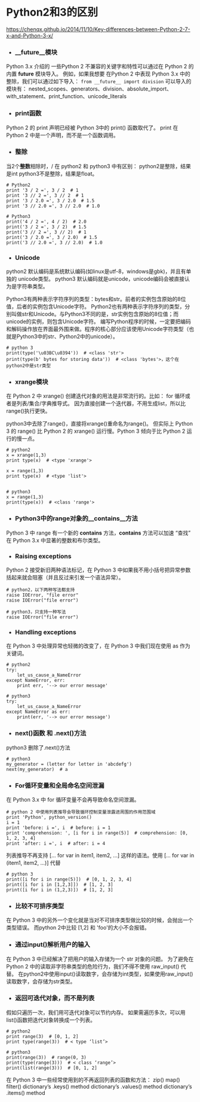 # Python2和3的区别
https://chenqx.github.io/2014/11/10/Key-differences-between-Python-2-7-x-and-Python-3-x/

* ### __future__模块
Python 3.x 介绍的 一些Python 2 不兼容的关键字和特性可以通过在 Python 2 的内置 __future__ 模块导入。
例如，如果我想要 在Python 2 中表现 Python 3.x 中的整除，我们可以通过如下导入：
`from __future__ import division`
可以导入的模块有：
nested_scopes、generators、division、absolute_import、with_statement、print_function、unicode_literals

* ### print函数
Python 2 的 print 声明已经被 Python 3中的 print() 函数取代了。
print 在 Python 2 中是一个声明，而不是一个函数调用。

* ### 整除
当2个**整数**相除时，/ 在 python2 和 python3 中有区别： 
python2是整除，结果是int
python3不是整除，结果是float。

```
# Python2
print '3 / 2 =', 3 / 2  # 1
print '3 // 2 =', 3 // 2  # 1
print '3 / 2.0 =', 3 / 2.0  # 1.5
print '3 // 2.0 =', 3 // 2.0  # 1.0

# Python3
print('4 / 2 =', 4 / 2)  # 2.0
print('3 / 2 =', 3 / 2)  # 1.5
print('3 // 2 =', 3 // 2)  # 1
print('3 / 2.0 =', 3 / 2.0)  # 1.5
print('3 // 2.0 =', 3 // 2.0)  # 1.0
```

* ### Unicode

python2 默认编码是系统默认编码(如linux是utf-8，windows是gbk)，并且有单独的 unicode类型。
python3 默认编码就是unicode，unicode编码会被直接认为是字符串类型。

Python3有两种表示字符序列的类型：bytes和str。前者的实例包含原始的8位值，后者的实例包含Unicode字符。
Python2也有两种表示字符序列的类型，分别叫做str和Unicode。与Python3不同的是，str实例包含原始的8位值；而unicode的实例，则包含Unicode字符。
编写Python程序的时候，一定要把编码和解码操作放在界面最外围来做。程序的核心部分应该使用Unicode字符类型（也就是Python3中的str、Python2中的unicode）。

```
# python 3
print(type('\u03BC\u0394'))  # <class 'str'>
print(type(b' bytes for storing data'))  # <class 'bytes'>，这个在python2中是str类型
```

* ### xrange模块

在 Python 2 中 xrange() 创建迭代对象的用法是非常流行的。比如： for 循环或者是列表/集合/字典推导式。
因为直接创建一个迭代器，不用生成list，所以比range()执行更快。

python3中去除了range()，直接将xrange()重命名为range()。
但实际上 Python 3 的 range() 比 Python 2 的 xrange() 运行慢。Python 3 倾向于比 Python 2 运行的慢一点。
```
# python2
x = xrange(1,3)
print type(x)  # <type 'xrange'>

x = range(1,3)
print type(x)  # <type 'list'>


# python3
x = range(1,3)
print(type(x))  # <class 'range'>
```

* ### Python3中的range对象的__contains__方法
Python 3 中 range 有一个新的 __contains__ 方法，__contains__ 方法可以加速 “查找” 在 Python 3.x 中显著的整数和布尔类型。

* ### Raising exceptions
Python 2 接受新旧两种语法标记，在 Python 3 中如果我不用小括号把异常参数括起来就会阻塞（并且反过来引发一个语法异常）。

```
# python2，以下两种写法都支持
raise IOError, "file error"
raise IOError("file error")

# python3，只支持一种写法
raise IOError("file error")
```

* ### Handling exceptions
在 Python 3 中处理异常也轻微的改变了，在 Python 3 中我们现在使用 as 作为关键词。

```
# python2
try:
    let_us_cause_a_NameError
except NameError, err:
    print err, '--> our error message'

# python3
try:
    let_us_cause_a_NameError
except NameError as err:
    print(err, '--> our error message')

```

* ### next()函数 和 .next()方法
python3 删除了.next()方法
```
# python3
my_generator = (letter for letter in 'abcdefg')
next(my_generator)  # a
```

* ### For循环变量和全局命名空间泄漏
在 Python 3.x 中 for 循环变量不会再导致命名空间泄漏。
```
# python 2 中使用列表推导会导致循环控制变量泄露进周围的作用范围域
print 'Python', python_version()
i = 1
print 'before: i =', i  # before: i = 1
print 'comprehension: ', [i for i in range(5)]  # comprehension: [0, 1, 2, 3, 4]
print 'after: i =', i  # after: i = 4
```

列表推导不再支持 [... for var in item1, item2, ...] 这样的语法。使用 [... for var in (item1, item2, ...)] 代替
```
# python 3
print([i for i in range(5)])  # [0, 1, 2, 3, 4]
print([i for i in [1,2,3]])  # [1, 2, 3]
print([i for i in (1,2,3)])  # [1, 2, 3]
```

* ### 比较不可排序类型
在 Python 3 中的另外一个变化就是当对不可排序类型做比较的时候，会抛出一个类型错误。
而python 2中比较 [1,2] 和 'foo'的大小不会报错。

* ### 通过input()解析用户的输入
在 Python 3 中已经解决了把用户的输入存储为一个 str 对象的问题。
为了避免在 Python 2 中的读取非字符串类型的危险行为，我们不得不使用 raw_input() 代替。
在python2中使用input()读取数字，会存储为int类型，如果使用raw_input()读取数字，会存储为str类型。

* ### 返回可迭代对象，而不是列表
假如只遍历一次，我们用可迭代对象可以节约内存。
如果需遍历多次，可以用list()函数把迭代对象转换成一个列表。

```
# python2
print range(3)  # [0, 1, 2]
print type(range(3))  # < type ‘list’>

# python3
print(range(3))  # range(0, 3)
print(type(range(3)))  # < class ‘range’>
print(list(range(3)))  # [0, 1, 2]
```

在 Python 3 中一些经常使用到的不再返回列表的函数和方法：
zip()
map()
filter()
dictionary’s .keys() method
dictionary’s .values() method
dictionary’s .items() method